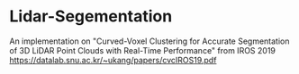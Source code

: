 # Lidar-Segementation
An implementation on "Curved-Voxel Clustering for Accurate Segmentation of 3D LiDAR Point Clouds with Real-Time Performance" from IROS 2019
https://datalab.snu.ac.kr/~ukang/papers/cvcIROS19.pdf 
